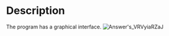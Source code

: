 # Description
The program has a graphical interface.
![Answer's_VRVyiaRZaJ](https://github.com/user-attachments/assets/c86e4511-d656-4ccd-b29d-e6aabb5ed1d8)
